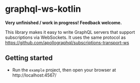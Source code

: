 # graphql-ws-kotlin

**Very unfinished / work in progress! Feedback welcome.**

This library makes it easy to write GraphQL servers that support subscriptions via WebSockets.
It uses the same protocol as https://github.com/apollographql/subscriptions-transport-ws

## Getting started

- Run the `example` project, then open your browser at http://localhost:4567/
